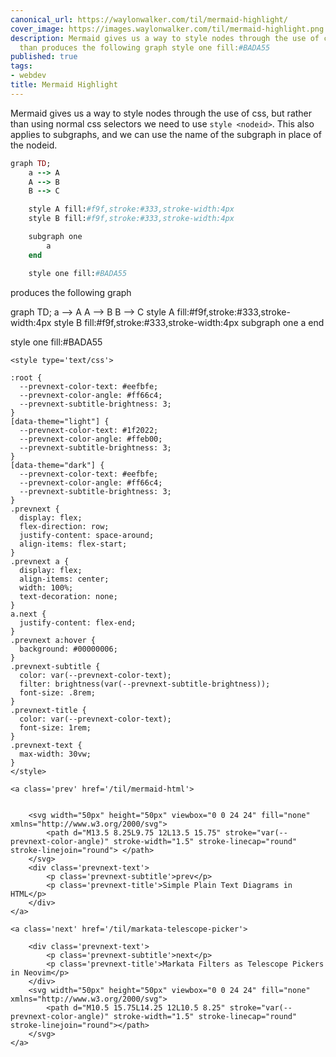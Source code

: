 ```yaml
---
canonical_url: https://waylonwalker.com/til/mermaid-highlight/
cover_image: https://images.waylonwalker.com/til/mermaid-highlight.png
description: Mermaid gives us a way to style nodes through the use of css, but rather
  than produces the following graph style one fill:#BADA55
published: true
tags:
- webdev
title: Mermaid Highlight
---
```


Mermaid gives us a way to style nodes through the use of css, but rather than using normal css selectors we need to use `style <nodeid>`.  This also applies to subgraphs, and we can use the name of the subgraph in place of the nodeid.

``` ruby
graph TD;
    a --> A
    A --> B
    B --> C

    style A fill:#f9f,stroke:#333,stroke-width:4px
    style B fill:#f9f,stroke:#333,stroke-width:4px

    subgraph one
        a
    end

    style one fill:#BADA55
```

produces the following graph

<script src='https://unpkg.com/mermaid@8.1.0/dist/mermaid.min.js'></script>
<div class='mermaid'>
graph TD; a --> A A --> B B --> C style A fill:#f9f,stroke:#333,stroke-width:4px style B fill:#f9f,stroke:#333,stroke-width:4px subgraph one
  a
end

style one fill:#BADA55
</div>
<div class='prevnext'>

    <style type='text/css'>

    :root {
      --prevnext-color-text: #eefbfe;
      --prevnext-color-angle: #ff66c4;
      --prevnext-subtitle-brightness: 3;
    }
    [data-theme="light"] {
      --prevnext-color-text: #1f2022;
      --prevnext-color-angle: #ffeb00;
      --prevnext-subtitle-brightness: 3;
    }
    [data-theme="dark"] {
      --prevnext-color-text: #eefbfe;
      --prevnext-color-angle: #ff66c4;
      --prevnext-subtitle-brightness: 3;
    }
    .prevnext {
      display: flex;
      flex-direction: row;
      justify-content: space-around;
      align-items: flex-start;
    }
    .prevnext a {
      display: flex;
      align-items: center;
      width: 100%;
      text-decoration: none;
    }
    a.next {
      justify-content: flex-end;
    }
    .prevnext a:hover {
      background: #00000006;
    }
    .prevnext-subtitle {
      color: var(--prevnext-color-text);
      filter: brightness(var(--prevnext-subtitle-brightness));
      font-size: .8rem;
    }
    .prevnext-title {
      color: var(--prevnext-color-text);
      font-size: 1rem;
    }
    .prevnext-text {
      max-width: 30vw;
    }
    </style>
    
    <a class='prev' href='/til/mermaid-html'>
    

        <svg width="50px" height="50px" viewbox="0 0 24 24" fill="none" xmlns="http://www.w3.org/2000/svg">
            <path d="M13.5 8.25L9.75 12L13.5 15.75" stroke="var(--prevnext-color-angle)" stroke-width="1.5" stroke-linecap="round" stroke-linejoin="round"> </path>
        </svg>
        <div class='prevnext-text'>
            <p class='prevnext-subtitle'>prev</p>
            <p class='prevnext-title'>Simple Plain Text Diagrams in HTML</p>
        </div>
    </a>
    
    <a class='next' href='/til/markata-telescope-picker'>
    
        <div class='prevnext-text'>
            <p class='prevnext-subtitle'>next</p>
            <p class='prevnext-title'>Markata Filters as Telescope Pickers in Neovim</p>
        </div>
        <svg width="50px" height="50px" viewbox="0 0 24 24" fill="none" xmlns="http://www.w3.org/2000/svg">
            <path d="M10.5 15.75L14.25 12L10.5 8.25" stroke="var(--prevnext-color-angle)" stroke-width="1.5" stroke-linecap="round" stroke-linejoin="round"></path>
        </svg>
    </a>
  </div>